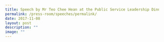 ```yaml
---
title: Speech by Mr Teo Chee Hean at the Public Service Leadership Dinner
permalink: /press-room/speeches/permalink/
date: 2017-11-08
layout: post
description: ""
image: ""
---
```

